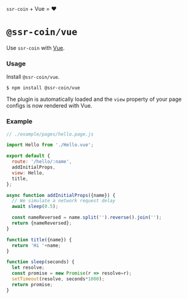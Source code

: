 <!---






    WARNING, READ THIS.
    This is a computed file. Do not edit.
    Instead, edit `/plugins/vue/readme.template.md` and run `npm run docs` (or `yarn docs`).












    WARNING, READ THIS.
    This is a computed file. Do not edit.
    Instead, edit `/plugins/vue/readme.template.md` and run `npm run docs` (or `yarn docs`).












    WARNING, READ THIS.
    This is a computed file. Do not edit.
    Instead, edit `/plugins/vue/readme.template.md` and run `npm run docs` (or `yarn docs`).












    WARNING, READ THIS.
    This is a computed file. Do not edit.
    Instead, edit `/plugins/vue/readme.template.md` and run `npm run docs` (or `yarn docs`).












    WARNING, READ THIS.
    This is a computed file. Do not edit.
    Instead, edit `/plugins/vue/readme.template.md` and run `npm run docs` (or `yarn docs`).






-->

`ssr-coin` + Vue = :heart:

# `@ssr-coin/vue`

Use `ssr-coin` with [Vue](https://github.com/vuejs/vue).

### Usage

Install `@ssr-coin/vue`.

~~~shell
$ npm install @ssr-coin/vue
~~~

The plugin is automatically loaded and
the `view` property of your page configs is now rendered with Vue.

### Example

~~~js
// ./example/pages/hello.page.js

import Hello from './Hello.vue';

export default {
  route: '/hello/:name',
  addInitialProps,
  view: Hello,
  title,
};

async function addInitialProps({name}) {
  // We simulate a network request delay
  await sleep(0.5);

  const nameReversed = name.split('').reverse().join('');
  return {nameReversed};
}

function title({name}) {
  return 'Hi '+name;
}

function sleep(seconds) {
  let resolve;
  const promise = new Promise(r => resolve=r);
  setTimeout(resolve, seconds*1000);
  return promise;
}
~~~

<!---






    WARNING, READ THIS.
    This is a computed file. Do not edit.
    Instead, edit `/plugins/vue/readme.template.md` and run `npm run docs` (or `yarn docs`).












    WARNING, READ THIS.
    This is a computed file. Do not edit.
    Instead, edit `/plugins/vue/readme.template.md` and run `npm run docs` (or `yarn docs`).












    WARNING, READ THIS.
    This is a computed file. Do not edit.
    Instead, edit `/plugins/vue/readme.template.md` and run `npm run docs` (or `yarn docs`).












    WARNING, READ THIS.
    This is a computed file. Do not edit.
    Instead, edit `/plugins/vue/readme.template.md` and run `npm run docs` (or `yarn docs`).












    WARNING, READ THIS.
    This is a computed file. Do not edit.
    Instead, edit `/plugins/vue/readme.template.md` and run `npm run docs` (or `yarn docs`).






-->
